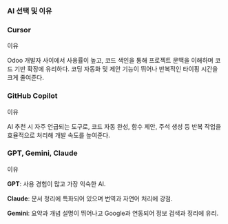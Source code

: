 ### AI 선택 및 이유

### Cursor

이유

Odoo 개발자 사이에서 사용률이 높고, 코드 색인을 통해 프로젝트 문맥을 이해하며 코드 기반 확장에 유리하다. 코딩 자동화 및 제안 기능이 뛰어나 반복적인 타이핑 시간을 크게 줄여준다.

### GitHub Copilot

이유

AI 추천 시 자주 언급되는 도구로, 코드 자동 완성, 함수 제안, 주석 생성 등 반복 작업을 효율적으로 처리해 개발 속도를 높여준다.

### GPT, Gemini, Claude

이유

 **GPT**: 사용 경험이 많고 가장 익숙한 AI.

**Claude**: 문서 정리에 특화되어 있으며 번역과 자연어 처리에 강점.

**Gemini**: 요약과 개념 설명이 뛰어나고 Google과 연동되어 정보 검색과 정리에 유리.